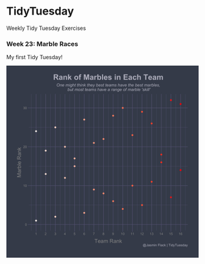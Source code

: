 # TidyTuesday
Weekly Tidy Tuesday Exercises


### Week 23: Marble Races

My first Tidy Tuesday! 

![Marble Races](Week23_MarbleRacing/MarblesPlot.png)
